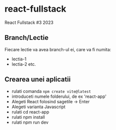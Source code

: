 # react-fullstack

React Fullstack #3 2023

## Branch/Lectie

Fiecare lectie va avea branch-ul ei, care va fi numita:

- lectia-1
- lectia-2
  etc.

## Crearea unei aplicatii

- rulati comanda `npm create vite@latest`
- introduceti numele folderului, de ex 'react-app'
- Alegeti React folosind sagetile -> Enter
- Alegeti varianta Javascript
- rulati cd react-app
- rulati npm install
- rulati npm run dev
